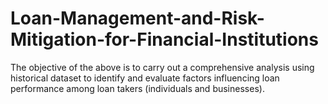 # Loan-Management-and-Risk-Mitigation-for-Financial-Institutions
The objective of the above is to carry out a comprehensive analysis using historical dataset to identify and evaluate factors influencing loan performance among loan takers (individuals and businesses).
